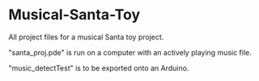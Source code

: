 # Musical-Santa-Toy
All project files for a musical Santa toy project.

"santa_proj.pde" is run on a computer with an actively playing music file.

"music_detectTest" is to be exported onto an Arduino.
